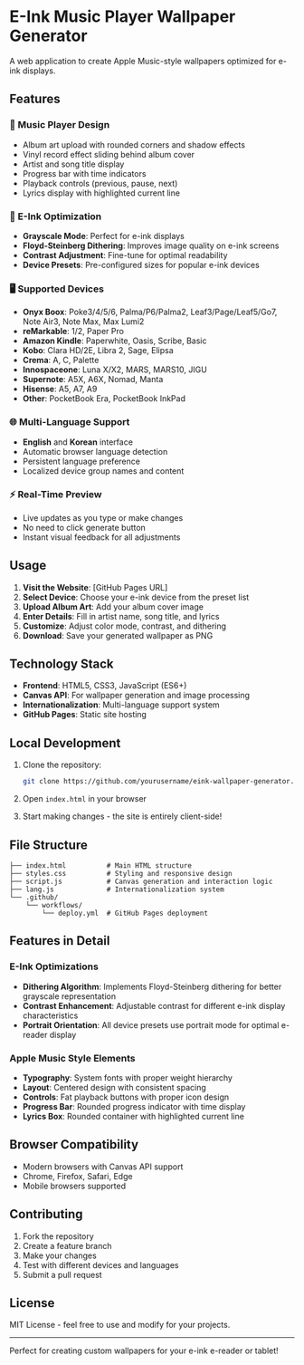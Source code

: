 # E-Ink Music Player Wallpaper Generator

A web application to create Apple Music-style wallpapers optimized for e-ink displays.

## Features

### 🎵 Music Player Design
- Album art upload with rounded corners and shadow effects
- Vinyl record effect sliding behind album cover
- Artist and song title display
- Progress bar with time indicators
- Playback controls (previous, pause, next)
- Lyrics display with highlighted current line

### 📱 E-Ink Optimization
- **Grayscale Mode**: Perfect for e-ink displays
- **Floyd-Steinberg Dithering**: Improves image quality on e-ink screens
- **Contrast Adjustment**: Fine-tune for optimal readability
- **Device Presets**: Pre-configured sizes for popular e-ink devices

### 🖥️ Supported Devices
- **Onyx Boox**: Poke3/4/5/6, Palma/P6/Palma2, Leaf3/Page/Leaf5/Go7, Note Air3, Note Max, Max Lumi2
- **reMarkable**: 1/2, Paper Pro
- **Amazon Kindle**: Paperwhite, Oasis, Scribe, Basic
- **Kobo**: Clara HD/2E, Libra 2, Sage, Elipsa
- **Crema**: A, C, Palette
- **Innospaceone**: Luna X/X2, MARS, MARS10, JIGU
- **Supernote**: A5X, A6X, Nomad, Manta
- **Hisense**: A5, A7, A9
- **Other**: PocketBook Era, PocketBook InkPad

### 🌐 Multi-Language Support
- **English** and **Korean** interface
- Automatic browser language detection
- Persistent language preference
- Localized device group names and content

### ⚡ Real-Time Preview
- Live updates as you type or make changes
- No need to click generate button
- Instant visual feedback for all adjustments

## Usage

1. **Visit the Website**: [GitHub Pages URL]
2. **Select Device**: Choose your e-ink device from the preset list
3. **Upload Album Art**: Add your album cover image
4. **Enter Details**: Fill in artist name, song title, and lyrics
5. **Customize**: Adjust color mode, contrast, and dithering
6. **Download**: Save your generated wallpaper as PNG

## Technology Stack

- **Frontend**: HTML5, CSS3, JavaScript (ES6+)
- **Canvas API**: For wallpaper generation and image processing
- **Internationalization**: Multi-language support system
- **GitHub Pages**: Static site hosting

## Local Development

1. Clone the repository:
   ```bash
   git clone https://github.com/yourusername/eink-wallpaper-generator.git
   ```

2. Open `index.html` in your browser

3. Start making changes - the site is entirely client-side!

## File Structure

```
├── index.html          # Main HTML structure
├── styles.css          # Styling and responsive design
├── script.js           # Canvas generation and interaction logic
├── lang.js             # Internationalization system
└── .github/
    └── workflows/
        └── deploy.yml  # GitHub Pages deployment
```

## Features in Detail

### E-Ink Optimizations
- **Dithering Algorithm**: Implements Floyd-Steinberg dithering for better grayscale representation
- **Contrast Enhancement**: Adjustable contrast for different e-ink display characteristics
- **Portrait Orientation**: All device presets use portrait mode for optimal e-reader display

### Apple Music Style Elements
- **Typography**: System fonts with proper weight hierarchy
- **Layout**: Centered design with consistent spacing
- **Controls**: Fat playback buttons with proper icon design
- **Progress Bar**: Rounded progress indicator with time display
- **Lyrics Box**: Rounded container with highlighted current line

## Browser Compatibility

- Modern browsers with Canvas API support
- Chrome, Firefox, Safari, Edge
- Mobile browsers supported

## Contributing

1. Fork the repository
2. Create a feature branch
3. Make your changes
4. Test with different devices and languages
5. Submit a pull request

## License

MIT License - feel free to use and modify for your projects.

---

Perfect for creating custom wallpapers for your e-ink e-reader or tablet!